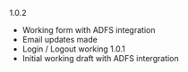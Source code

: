 1.0.2
- Working form with ADFS integration
- Email updates made
- Login / Logout working
1.0.1
- Initial working draft with ADFS intergration
